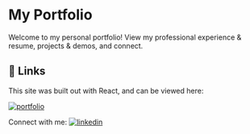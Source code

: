 
# My Portfolio

Welcome to my personal portfolio! View my professional experience & resume, projects & demos, and connect.



## 🔗 Links
This site was built out with React, and can be viewed here:

[![portfolio](https://img.shields.io/badge/my_portfolio-000?style=for-the-badge&logo=ko-fi&logoColor=white)](http://rafiakhandaker.netlify.app)

Connect with me:
[![linkedin](https://img.shields.io/badge/linkedin-0A66C2?style=for-the-badge&logo=linkedin&logoColor=white)](https://www.linkedin.com/in/rafiakhandaker/)
